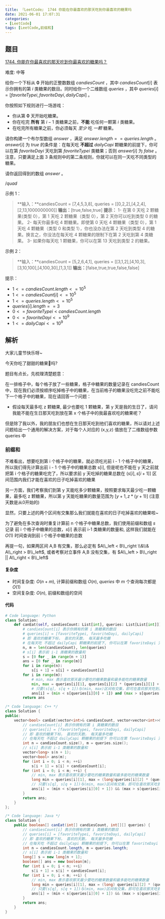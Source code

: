 ```yaml
---
title: 『LeetCode』 1744 你能在你最喜欢的那天吃到你最喜欢的糖果吗
date: 2021-06-01 17:07:31
categories:
- [LeetCode]
tags: [LeetCode,前缀和]
---
```


## 题目

[1744. 你能在你最喜欢的那天吃到你最喜欢的糖果吗？](https://leetcode-cn.com/problems/can-you-eat-your-favorite-candy-on-your-favorite-day/)

难度: 中等

<!--more-->

给你一个下标从 **0** 开始的正整数数组 $candiesCount$ ，其中 $candiesCount[i]$ 表示你拥有的第 $i$ 类糖果的数目。同时给你一个二维数组 $queries$ ，其中 $queries[i] = [favoriteTypei, favoriteDayi, dailyCapi]$ 。

你按照如下规则进行一场游戏：

- 你从第 **0** 天开始吃糖果。
- 你在吃完 **所有** 第 $i - 1$ 类糖果之前，**不能** 吃任何一颗第 $i$ 类糖果。
- 在吃完所有糖果之前，你必须每天 $至少$ 吃 $一颗$ 糖果。
  
请你构建一个布尔型数组 $answer$ ，满足 $answer.length == queries.length$ 。$answer[i]$ 为 $true$ 的条件是：在每天吃 **不超过** $dailyCapi$ 颗糖果的前提下，你可以在第 $favoriteDayi$ 天吃到第 $favoriteTypei$ 类糖果；否则 $answer[i]$ 为 $false$ 。注意，只要满足上面 3 条规则中的第二条规则，你就可以在同一天吃不同类型的糖果。

请你返回得到的数组 $answer$ 。

$/quad$

示例 1：

> **输入：**candiesCount = [7,4,5,3,8], queries = [[0,2,2],[4,2,4],[2,13,1000000000]]
> **输出：**[true,false,true]
> **提示：**
> 1- 在第 0 天吃 2 颗糖果(类型 0），第 1 天吃 2 颗糖果（类型 0），第 2 天你可以吃到类型 0 的糖果。
> 2- 每天你最多吃 4 颗糖果。即使第 0 天吃 4 颗糖果（类型 0），第 1 天吃 4 颗糖果（类型 0 和类型 1），你也没办法在第 2 天吃到类型 4 的糖果。换言之，你没法在每天吃 4 颗糖果的限制下在第 2 天吃到第 4 类糖果。
> 3- 如果你每天吃 1 颗糖果，你可以在第 13 天吃到类型 2 的糖果。

示例 2：

> **输入：**candiesCount = [5,2,6,4,1], queries = [[3,1,2],[4,10,3],[3,10,100],[4,100,30],[1,3,1]]
> **输出：**[false,true,true,false,false]

提示：

- $1 <= candiesCount.length <= 10^5$
- $1 <= candiesCount[i] <= 10^5$
- $1 <= queries.length <= 10^5$
- $queries[i].length == 3$
- $0 <= favoriteTypei < candiesCount.length$
- $0 <= favoriteDayi <= 10^9$
- $1 <= dailyCapi <= 10^9$

## 解析

大家儿童节快乐呀~  

今天你吃了甜甜的糖果🍭吗?

题目有点长，先梳理清楚题意：

在一排格子中，每个格子放了一些糖果，格子中糖果的数量记录在 candiesCount 中，现在我们必须按顺序吃掉格子中的糖果，在当前格子的糖果没吃完之前不能吃下一个格子中的糖果，现在请回答一个问题：

- 假设每天最多吃 z 颗糖果, 最少也要吃 1 颗糖果，第 y 天是我的生日了，请问我能不能在生日那天吃到放在第 x 个格子中的我最喜欢吃的糖果呢？

但是除了我以外，我的朋友们也想在生日那天吃到他们喜欢的糖果，所以请对上述问题给出一个通用的解决方案，对于每个人对应的 (x,y,z) 值放在了二维数组参数 queries 中

### 前缀和

不难看出，想要吃到第 i 个格子中的糖果，就必须吃光前 i - 1 个格子中的糖果，所以我们得先计算出前 i - 1 个格子中的糖果总数 s[i], 但是呢也不能在 y 天之前就把第 i 个格子的糖果吃完了，所以要求前 y 天吃掉的糖果总数在 $(s[i],s[i + 1]]$ 区间范围内我们才能在喜欢的日子吃掉喜欢的糖果

另一方面，我们考察我们到第 y 天能吃多少颗糖果，按照要求每天最少吃一颗糖果，最多吃 z 颗糖果，所以第 y 天能吃糖果的数量范围为 $[y+1,z * (y+1)]$ (注意天数是从0开始的)

显然，只要上述的两个区间有交集那么我们就能在喜欢的日子吃掉喜欢的糖果啦~

为了避免在多次查询时重复计算前 n 个格子中糖果总数，我们使用前缀和数组 $s$ 记录 前 i 个格子中糖果的总数，$s[i]$ 表示前 i-1 类糖果的数量和, 这样我们就能在 $O(1)$ 时间查询到前 i 个格子中糖果的总数

再提一句，如果两区间 A,B 有交集，那么必定有 $A\\_left < B\\_right \\&\\& A\\_right > B\\_left$, 或者考察对立事件 A,B 没有交集，有 $A\\_left > B\\_right || A\\_right < B\\_left$

#### 复杂度

- 时间复杂度: $O(n+m)$, 计算前缀和数组 $O(n)$, $queries$ 中 $m$ 个查询每次都是 $O(1)$
- 空间复杂度: $O(n)$, 前缀和数组的空间

#### 代码

```python
# Code language: Python
class Solution:
    def canEat(self, candiesCount: List[int], queries: List[List[int]]) -> List[bool]:
        # candiesCount[i] 表示你拥有的第 i 类糖果的数目
        # queries[i] = [favoriteTypei, favoriteDayi, dailyCapi]
        # 即 喜欢的糖果下标， 喜欢的天数， 每天最多吃糖
        # 在每天吃 不超过 dailyCapi 颗糖果的前提下, 你可以在第 favoriteDayi 天吃到第 favoriteTypei 类糖果
        n, m = len(candiesCount), len(queries)
        # s[i] 表示前 i-1 类糖果的数量和
        s = [0 for _ in range(n + 1)]
        ans = [0 for _ in range(m)]
        for i in range(n):
            s[i + 1] = s[i] + candiesCount[i]
        for i in range(m):
            # min, max 表示喜欢那天最少要吃的糖果数量和最多能吃的糖果数量
            min, max = queries[i][1], queries[i][2] * (queries[i][1] + 1)
            # 只要(s[q], s[q + 1])与(min, max)区间有交集，即可在喜欢那天吃到喜欢的糖果
            ans[i] = (min < s[queries[i][0] + 1]) and (max > s[queries[i][0]])
        return ans
```

```cpp
/* Code language: C++ */
class Solution {
public:
    vector<bool> canEat(vector<int>& candiesCount, vector<vector<int>>& queries) {
        // candiesCount[i] 表示你拥有的第 i 类糖果的数目
        // queries[i] = [favoriteTypei, favoriteDayi, dailyCapi]
        // 即 喜欢的糖果下标， 喜欢的天数， 每天最多吃糖
        // 在每天吃 不超过 dailyCapi 颗糖果的前提下 你可以在第 favoriteDayi 天吃到第 favoriteTypei 类糖果
        int n = candiesCount.size(), m = queries.size();
        // s[i] 表示前 i-1 类糖果的数量和
        vector<long> s(n + 1);
        vector<bool> ans(m);
        for (int i = 0; i < n; ++i)
            s[i + 1] = s[i] + candiesCount[i];
        for (int i = 0; i < m; ++i) {
            // min, max 表示喜欢那天最少要吃的糖果数量和最多能吃的糖果数量
            long min = queries[i][1], max = (long)queries[i][2] * (queries[i][1] + 1);
            // 只要(s[q], s[q + 1])与(min, max)区间有交集，即可在喜欢那天吃到喜欢的糖果
            ans[i] = (min < s[queries[i][0] + 1]) && (max > s[queries[i][0]]);
        }
        return ans;
    }
};
```

```java
/* Code language: Java */
class Solution {
    public boolean[] canEat(int[] candiesCount, int[][] queries) {
        // candiesCount[i] 表示你拥有的第 i 类糖果的数目
        // queries[i] = [favoriteTypei, favoriteDayi, dailyCapi]
        // 即 喜欢的糖果下标， 喜欢的天数， 每天最多吃糖
        // 在每天吃 不超过 dailyCapi 颗糖果的前提下, 你可以在第 favoriteDayi 天吃到第 favoriteTypei 类糖果
        int n = candiesCount.length, m = queries.length;
        // s[i] 表示前 i-1 类糖果的数量和
        long[] s = new long[n + 1];
        boolean[] ans = new boolean[m];
        for (int i = 0; i < n; ++i)
            s[i + 1] = s[i] + candiesCount[i];
        for (int i = 0; i < m; ++i) {
            // min, max 表示喜欢那天最少要吃的糖果数量和最多能吃的糖果数量
            long min = queries[i][1], max = (long) queries[i][2] * (queries[i][1] + 1);
            // 只要(s[q], s[q + 1])与(min, max)区间有交集，即可在喜欢那天吃到喜欢的糖果
            ans[i] = (min < s[queries[i][0] + 1]) && (max > s[queries[i][0]]);
        }
        return ans;
    }
}
```

